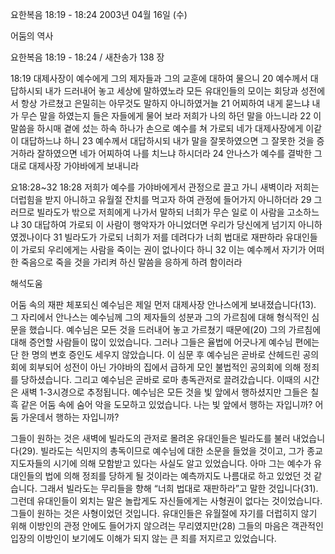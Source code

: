 요한복음 18:19 - 18:24 
2003년 04월 16일 (수)

어둠의 역사



요한복음 18:19 - 18:24 / 새찬송가 138 장


18:19 대제사장이 예수에게 그의 제자들과 그의 교훈에 대하여 물으니 
20 예수께서 대답하시되 내가 드러내어 놓고 세상에 말하였노라 모든 유대인들의 모이는 회당과 성전에서 항상 가르쳤고 은밀히는 아무것도 말하지 아니하였거늘 
21 어찌하여 내게 묻느냐 내가 무슨 말을 하였는지 들은 자들에게 물어 보라 저희가 나의 하던 말을 아느니라
22 이 말씀을 하시매 곁에 섰는 하속 하나가 손으로 예수를 쳐 가로되 네가 대제사장에게 이같이 대답하느냐 하니 
23 예수께서 대답하시되 내가 말을 잘못하였으면 그 잘못한 것을 증거하라 잘하였으면 네가 어찌하여 나를 치느냐 하시더라 
24 안나스가 예수를 결박한 그대로 대제사장 가야바에게 보내니라

요18:28~32
18:28 저희가 예수를 가야바에게서 관정으로 끌고 가니 새벽이라 저희는 더럽힘을 받지 아니하고 유월절 잔치를 먹고자 하여 관정에 들어가지 아니하더라 
29 그러므로 빌라도가 밖으로 저희에게 나가서 말하되 너희가 무슨 일로 이 사람을 고소하느냐 
30 대답하여 가로되 이 사람이 행악자가 아니었더면 우리가 당신에게 넘기지 아니하였겠나이다 
31 빌라도가 가로되 너희가 저를 데려다가 너희 법대로 재판하라 유대인들이 가로되 우리에게는 사람을 죽이는 권이 없나이다 하니
32 이는 예수께서 자기가 어떠한 죽음으로 죽을 것을 가리켜 하신 말씀을 응하게 하려 함이러라

해석도움





어둠 속의 재판 
체포되신 예수님은 제일 먼저 대제사장 안나스에게 보내졌습니다(13). 그 자리에서 안나스는 예수님께 그의 제자들의 성분과 그의 가르침에 대해 형식적인 심문을 했습니다. 예수님은 모든 것을 드러내어 놓고 가르쳤기 때문에(20) 그의 가르침에 대해 증언할 사람들이 많이 있었습니다. 그러나 그들은 율법에 어긋나게 예수님 편에는 단 한 명의 변호 증인도 세우지 않았습니다. 이 심문 후 예수님은 곧바로 산헤드린 공의회에 회부되어 성전이 아닌 가야바의 집에서 급하게 모인 불법적인 공의회에 의해 정죄를 당하셨습니다. 그리고 예수님은 곧바로 로마 총독관저로 끌려갔습니다. 이때의 시간은 새벽 1-3시경으로 추정됩니다. 예수님은 모든 것을 빛 앞에서 행하셨지만 그들은 칠흑 같은 어둠 속에 숨어 악을 도모하고 있었습니다. 나는 빛 앞에서 행하는 자입니까? 어둠 가운데서 행하는 자입니까? 

그들이 원하는 것은 
새벽에 빌라도의 관저로 몰려온 유대인들은 빌라도를 불러 내었습니다(29). 빌라도는 식민지의 총독이므로 예수님에 대한 소문을 들었을 것이고, 그가 종교 지도자들의 시기에 의해 모함받고 있다는 사실도 알고 있었습니다. 아마 그는 예수가 유대인들의 법에 의해 정죄를 당하게 될 것이라는 예측까지도 나름대로 하고 있었던 것 같습니다. 그래서 빌라도는 무리들을 향해 “너희 법대로 재판하라”고 말한 것입니다(31). 그런데 유대인들이 외치는 말은 놀랍게도 자신들에게는 사형권이 없다는 것이었습니다. 그들이 원하는 것은 사형이었던 것입니다. 유대인들은 유월절에 자기를 더럽히지 않기 위해 이방인의 관정 안에도 들어가지 않으려는 무리였지만(28) 그들의 마음은 객관적인 입장의 이방인이 보기에도 이해가 되지 않는 큰 죄를 저지르고 있었습니다.
